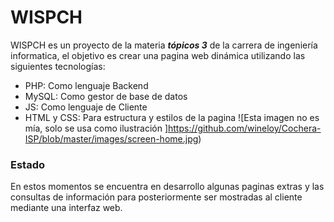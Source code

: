 #  WISPCH 
WISPCH es un proyecto de la materia ***tópicos 3*** de la carrera de ingeniería informatica, el objetivo es crear una pagina web dinámica utilizando las siguientes tecnologías:

 - PHP: Como lenguaje Backend
 - MySQL: Como gestor de base de datos 
 - JS: Como lenguaje de Cliente  
 - HTML y CSS: Para estructura y estilos de la pagina
![Esta imagen no es mía, solo se usa como ilustración ]https://github.com/wineloy/Cochera-ISP/blob/master/images/screen-home.jpg)

  ### Estado
En estos momentos se encuentra en desarrollo algunas paginas extras y las consultas de información para posteriormente ser mostradas al cliente mediante una interfaz web.